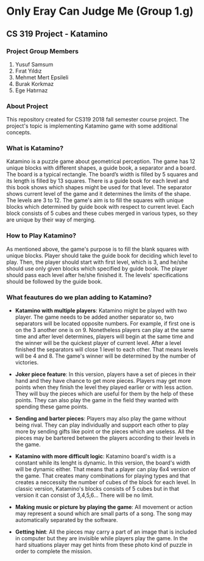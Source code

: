 # Only Eray Can Judge Me (Group 1.g)
## CS 319 Project - Katamino

### Project Group Members
1) Yusuf Samsum
2) Fırat Yıldız
3) Mehmet Mert Epsileli
4) Burak Korkmaz
5) Ege Hatırnaz

### About Project
This repository created for CS319 2018 fall semester course project. The project's topic is implementing Katamino game with some additional concepts.

### What is Katamino?
Katamino is a puzzle game about geometrical perception. The game has 12 unique blocks with different shapes, a guide book, a separator and a board. The board is a typical rectangle. The board’s width is filled by 5 squares and its length is filled by 13 squares. There is a guide book for each level and this book shows which shapes might be used for that level. The separator shows current level of the game and it determines the limits of the shape. The levels are 3 to 12. The game's aim is to fill the squares with unique blocks which determined by guide book with respect to current level. Each block consists of 5 cubes and these cubes merged in various types, so they are unique by their way of merging.

### How to Play Katamino?
As mentioned above, the game's purpose is to fill the blank squares with unique blocks.
Player should take the guide book for deciding which level to play. Then, the player should start with first level, which is 3, and he/she should use only given blocks which specified by guide book. The player should pass each level after he/she finished it. The levels' specifications should be followed by the guide book.

### What feautures do we plan adding to Katamino?
* **Katamino with multiple players**: Katamino might be played with two
player. The game needs to be added another separator so, two separators will be located opposite numbers. For example, if first one is on the 3 another one is on 9. Nonetheless players can play at the same time and after level determines, players will begin at the same time and the winner will be the quickest player of current level. After a level finished the separators will close 1 level to each other. That means levels will be 4 and 8. The game's winner will be determined by the number of victories.

* **Joker piece feature**: In this version, players have a set of pieces in their
hand and they have chance to get more pieces. Players may get more
points when they finish the level they played earlier or with less action.
They will buy the pieces which are useful for them by the help of these
points. They can also play the game in the field they wanted with spending
these game points.

* **Sending and barter pieces**: Players may also play the game without being
rival. They can play individually and support each other to play more by
sending gifts like point or the pieces which are useless. All the pieces may
be bartered between the players according to their levels in the game.

* **Katamino with more difficult logic**: Katamino board's width is a constant while its lenght is dynamic. In this version, the board's width will be dynamic either. That means that a player can play 6x4 version of the game. That creates many combinations for playing types and that creates a neccessity the number of cubes of the block for each level. In classic version, Katamino's blocks consists of 5 cubes but in that version it can consist of 3,4,5,6... There will be no limit.

* **Making music or picture by playing the game**: All movement or action may
represent a sound which are small parts of a song. The song may
automatically separated by the software.

* **Getting hint**: All the pieces may carry a part of an image that is included in
computer but they are invisible while players play the game. In the hard
situations player may get hints from these photo kind of puzzle in order to
complete the mission.




